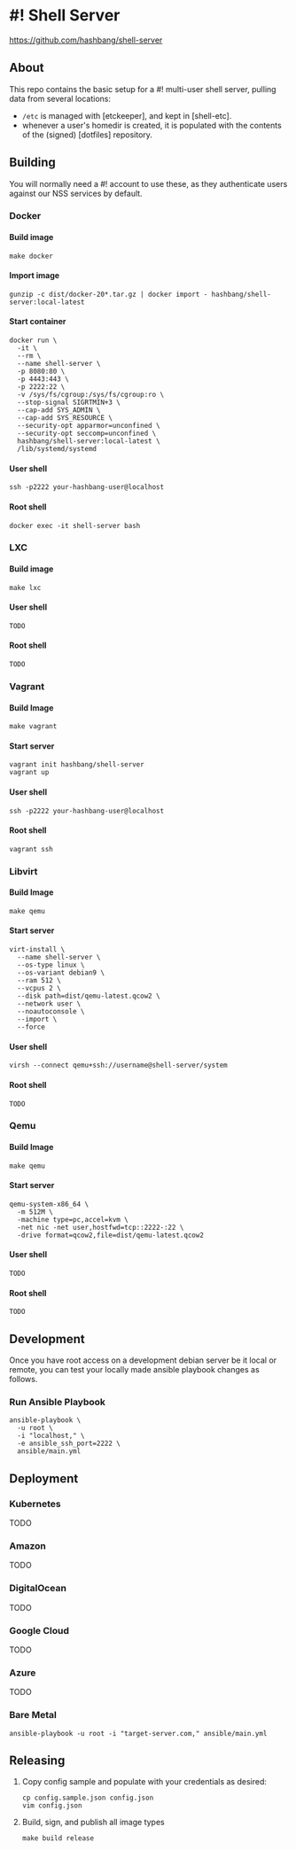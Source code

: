 # #! Shell Server #

<https://github.com/hashbang/shell-server>

## About ##

This repo contains the basic setup for a #! multi-user shell server,
pulling data from several locations:
- `/etc` is managed with [etckeeper], and kept in [shell-etc].
- whenever a user's homedir is created, it is populated with
  the contents of the (signed) [dotfiles] repository.

## Building ##

You will normally need a #! account to use these, as they authenticate users
against our NSS services by default.

### Docker ###

#### Build image ####
```
make docker
```

#### Import image ####
```
gunzip -c dist/docker-20*.tar.gz | docker import - hashbang/shell-server:local-latest
```

#### Start container ####
```
docker run \
  -it \
  --rm \
  --name shell-server \
  -p 8080:80 \
  -p 4443:443 \
  -p 2222:22 \
  -v /sys/fs/cgroup:/sys/fs/cgroup:ro \
  --stop-signal SIGRTMIN+3 \
  --cap-add SYS_ADMIN \
  --cap-add SYS_RESOURCE \
  --security-opt apparmor=unconfined \
  --security-opt seccomp=unconfined \
  hashbang/shell-server:local-latest \
  /lib/systemd/systemd
```

#### User shell ####
```
ssh -p2222 your-hashbang-user@localhost
```

#### Root shell ####
```
docker exec -it shell-server bash
```

### LXC ###

#### Build image ####
```
make lxc
```

#### User shell ####
```
TODO
```

#### Root shell ####
```
TODO
```

### Vagrant ###

#### Build Image ####
```
make vagrant
```

#### Start server ####
```
vagrant init hashbang/shell-server
vagrant up
```

#### User shell ####
```
ssh -p2222 your-hashbang-user@localhost
```

#### Root shell ####
```
vagrant ssh
```

### Libvirt ###

#### Build Image ####
```
make qemu
```

#### Start server ####

```
virt-install \
  --name shell-server \
  --os-type linux \
  --os-variant debian9 \
  --ram 512 \
  --vcpus 2 \
  --disk path=dist/qemu-latest.qcow2 \
  --network user \
  --noautoconsole \
  --import \
  --force
```

#### User shell ####
```
virsh --connect qemu+ssh://username@shell-server/system
```

#### Root shell ####
```
TODO
```

### Qemu ###

#### Build Image ####
```
make qemu
```

#### Start server ####

```
qemu-system-x86_64 \
  -m 512M \
  -machine type=pc,accel=kvm \
  -net nic -net user,hostfwd=tcp::2222-:22 \
  -drive format=qcow2,file=dist/qemu-latest.qcow2
```

#### User shell ####

```
TODO
```

#### Root shell ####

```
TODO
```

## Development ##

Once you have root access on a development debian server be it local or remote,
you can test your locally made ansible playbook changes as follows.

### Run Ansible Playbook
```
ansible-playbook \
  -u root \
  -i "localhost," \
  -e ansible_ssh_port=2222 \
  ansible/main.yml
```

## Deployment ##

### Kubernetes ###
TODO

### Amazon ###
TODO

### DigitalOcean ###
TODO

### Google Cloud ###
TODO

### Azure ###
TODO

### Bare Metal ###
```
ansible-playbook -u root -i "target-server.com," ansible/main.yml
```

## Releasing ##

1. Copy config sample and populate with your credentials as desired:

    ```
    cp config.sample.json config.json
    vim config.json
    ```

2. Build, sign, and publish all image types
    ```
    make build release
    ```
